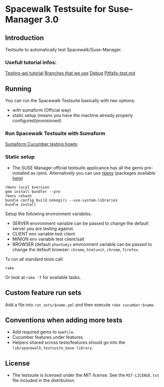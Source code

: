 # Spacewalk Testsuite for Suse-Manager 3.0

## Introduction

Testsuite to automatically test Spacewalk/Suse-Manager.

### Usefull tutorial infos:

[Testing-api tutorial](docs/api-call.md)
[Branches that we use](docs/branches.md)
[Debug](Debug.md)
[Pitfalls-test.md](Pitfalls)

## Running

You can run the Spacewalk Testsuite basically with two options:

* with sumaform (Official way)
* static setup (means you have the machine already properly configured/provisioned)

### Run Spacewalk Testsuite with Sumaform 

[Sumaform Cucumber testing howto](docs/sumaform-howto.md)

### Static setup
* The SUSE Manager official testsuite applicance has all the gems pre-installed as rpms. Alternatively you can use [rbenv](http://rbenv.org/) (packages available [here](https://software.opensuse.org/download/package?project=devel:languages:ruby:extensions&package=rbenv))

```console
rbenv local $version
gem install bundler --pre
rbenv rehash
bundle config build.nokogiri --use-system-libraries
bundle install
```

Setup the following environment variables.

* SERVER environment variable can be passed to change the default server you are testing against.
* CLIENT env variable test client
* MINION env variable test client/salt
* BROWSER (default `phantomjs` environment variable can be passed to change the default browser: `chrome`, `htmlunit`, `chrome`, `firefox`.

To run all standard tests call:

```console
rake
```

Or look at `rake -T` for available tasks.

## Custom feature run sets

Add a file into `run_sets/$name.yml` and then execute `rake cucumber:$name`.

## Conventions when adding more tests

* Add required gems to `Gemfile`.
* Cucumber features under features.
* Helpers shared scross tests/features should go into the `lib/spacewalk_testsuite_base library`.

## License

* The testsuite is licensed under the MIT license. See the `MIT-LICENSE.txt` file included in the distribution.
